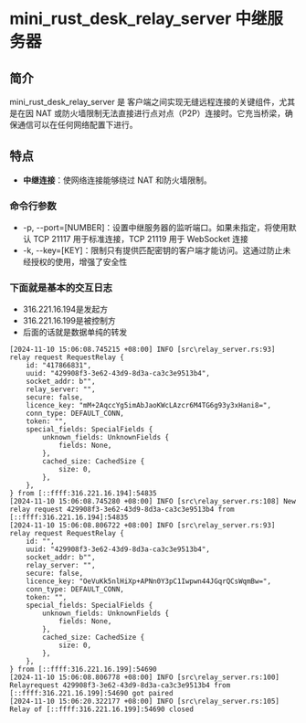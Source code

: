 # mini_rust_desk_relay_server 中继服务器

## 简介

mini_rust_desk_relay_server 是 客户端之间实现无缝远程连接的关键组件，尤其是在因 NAT 或防火墙限制无法直接进行点对点（P2P）连接时。它充当桥梁，确保通信可以在任何网络配置下进行。

## 特点

- **中继连接**：使网络连接能够绕过 NAT 和防火墙限制。


### 命令行参数
- -p, --port=[NUMBER]：设置中继服务器的监听端口。如果未指定，将使用默认 TCP 21117 用于标准连接，TCP 21119 用于 WebSocket 连接
- -k, --key=[KEY]：限制只有提供匹配密钥的客户端才能访问。这通过防止未经授权的使用，增强了安全性


### 下面就是基本的交互日志
- 316.221.16.194是发起方
- 316.221.16.199是被控制方
- 后面的话就是数据单纯的转发

``` log
[2024-11-10 15:06:08.745215 +08:00] INFO [src\relay_server.rs:93]  relay request RequestRelay {
    id: "417866831",
    uuid: "429908f3-3e62-43d9-8d3a-ca3c3e9513b4",
    socket_addr: b"",
    relay_server: "",
    secure: false,
    licence_key: "mM+2AqccYg5imAbJaoKWcLAzcr6M4TG6g93y3xHani8=",
    conn_type: DEFAULT_CONN,
    token: "",
    special_fields: SpecialFields {
        unknown_fields: UnknownFields {
            fields: None,
        },
        cached_size: CachedSize {
            size: 0,
        },
    },
} from [::ffff:316.221.16.194]:54835
[2024-11-10 15:06:08.745280 +08:00] INFO [src\relay_server.rs:108] New relay request 429908f3-3e62-43d9-8d3a-ca3c3e9513b4 from [::ffff:316.221.16.194]:54835
[2024-11-10 15:06:08.806722 +08:00] INFO [src\relay_server.rs:93]  relay request RequestRelay {
    id: "",
    uuid: "429908f3-3e62-43d9-8d3a-ca3c3e9513b4",
    socket_addr: b"",
    relay_server: "",
    secure: false,
    licence_key: "OeVuKk5nlHiXp+APNn0Y3pC1Iwpwn44JGqrQCsWqmBw=",
    conn_type: DEFAULT_CONN,
    token: "",
    special_fields: SpecialFields {
        unknown_fields: UnknownFields {
            fields: None,
        },
        cached_size: CachedSize {
            size: 0,
        },
    },
} from [::ffff:316.221.16.199]:54690
[2024-11-10 15:06:08.806778 +08:00] INFO [src\relay_server.rs:100] Relayrequest 429908f3-3e62-43d9-8d3a-ca3c3e9513b4 from [::ffff:316.221.16.199]:54690 got paired
[2024-11-10 15:06:20.322177 +08:00] INFO [src\relay_server.rs:105] Relay of [::ffff:316.221.16.199]:54690 closed
```